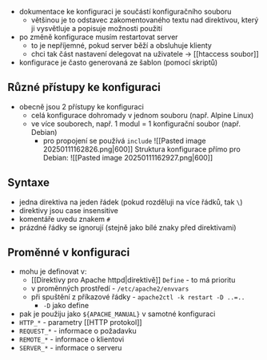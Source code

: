 - dokumentace ke konfiguraci je součástí konfiguračního souboru
	- většinou je to odstavec zakomentovaného textu nad direktivou, který ji vysvětluje a popisuje možnosti použití
- po změně konfigurace musím restartovat server
	- to je nepříjemné, pokud server běží a obsluhuje klienty
	- chci tak část nastavení delegovat na uživatele -> [[htaccess soubor]]
- konfigurace je často generovaná ze šablon (pomocí skriptů)
## Různé přístupy ke konfiguraci
- obecně jsou 2 přístupy ke konfiguraci
	- celá konfigurace dohromady v jednom souboru (např. Alpine Linux)
	- ve více souborech, např. 1 modul = 1 konfigurační soubor (např. Debian)
		- pro propojení se používá `include`
![[Pasted image 20250111162826.png|600]]
Struktura konfigurace přímo pro Debian:
![[Pasted image 20250111162927.png|600]]
## Syntaxe
- jedna direktiva na jeden řádek (pokud rozděluji na více řádků, tak `\`)
- direktivy jsou case insensitive 
- komentáře uvedu znakem `#`
- prázdné řádky se ignorují (stejně jako bílé znaky před direktivami)
## Proměnné v konfiguraci
- mohu je definovat v:
	- [[Direktivy pro Apache httpd|direktivě]] `Define` - to má prioritu
	- v proměnných prostředí - `/etc/apache2/envvars`
	- při spuštění z příkazové řádky - `apache2ctl -k restart -D ..=..`
		- `-D` jako define
- pak je použiju jako `${APACHE_MANUAL}` v samotné konfiguraci
- `HTTP_*` - parametry [[HTTP protokol]]
- `REQUEST_*` - informace o požadavku
- `REMOTE_*` - informace o klientovi
- `SERVER_*` - informace o serveru